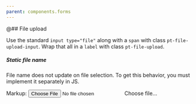 ```yaml
---
parent: components.forms
---
```


@## File upload

Use the standard `input type="file"` along with a `span` with class `pt-file-upload-input`.
Wrap that all in a `label` with class `pt-file-upload`.

<div class="pt-callout pt-intent-warning pt-icon-warning-sign">
<h5>Static file name</h5>
File name does not update on file selection. To get this behavior,
you must implement it separately in JS.
</div>

Markup:
<label class="pt-file-upload">
<input type="file" />
<span class="pt-file-upload-input">Choose file...</span>
</label>



